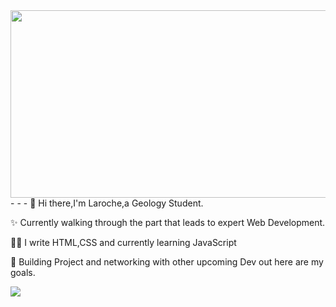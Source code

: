 <div align="center">
  <img src="https://media.giphy.com/media/dWesBcTLavkZuG35MI/giphy.gif" width="600" height="300"/>
</div>
 - - -
 👋 Hi there,I'm Laroche,a Geology Student.
 
 ✨ Currently walking through the part that leads to expert Web Development.

 👩‍💻 I write HTML,CSS and currently learning JavaScript

 💐 Building Project and networking with other upcoming Dev out here are my goals.

 
[![](https://visitcount.itsvg.in/api?id=ThreeEyeRaven&label=Profile%20Views&color=0&pretty=false)](https://visitcount.itsvg.in)
